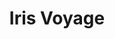 ---
title: 'Iris Voyage'
img: 'iris-voyage.jpg'
size: '13 x 13 inches, Framed'
medium: 'Ink on 140-pound Watercolor Paper'
---